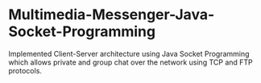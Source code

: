 # Multimedia-Messenger-Java-Socket-Programming
Implemented Client-Server architecture using Java Socket Programming which allows private and group chat over the network using TCP and FTP protocols.
